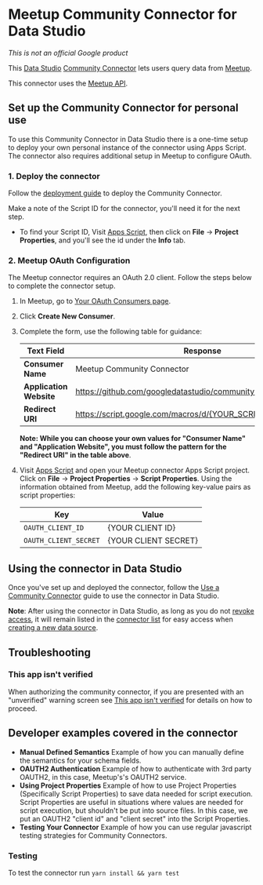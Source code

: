 # Meetup Community Connector for Data Studio

*This is not an official Google product*

This [Data Studio] [Community Connector] lets users query data from
[Meetup].

This connector uses the [Meetup API].

## Set up the Community Connector for personal use

To use this Community Connector in Data Studio there is a one-time setup to
deploy your own personal instance of the connector using Apps Script. The
connector also requires additional setup in Meetup to configure OAuth.

### 1. Deploy the connector

Follow the [deployment guide] to deploy the Community Connector.

Make a note of the Script ID for the connector, you'll need it for the next
step.

- To find your Script ID, Visit [Apps Script], then click on
  **File** -> **Project Properties**, and you'll see the id under the **Info**
  tab.

### 2. Meetup OAuth Configuration

The Meetup connector requires an OAuth 2.0 client. Follow the steps below to
complete the connector setup.

1.  In Meetup, go to [Your OAuth Consumers page].
1.  Click **Create New Consumer**.
1.  Complete the form, use the following table for guidance:

    Text Field              | Response
    ----------------------- | --------
    **Consumer Name**       | Meetup Community Connector
    **Application Website** | https://github.com/googledatastudio/community-connectors
    **Redirect URI**        | https://script.google.com/macros/d/{YOUR_SCRIPT_ID}/usercallback

    **Note: While you can choose your own values for "Consumer Name" and
    "Application Website", you must follow the pattern for the "Redirect URI" in
    the table above**.
1.  Visit [Apps Script] and open your Meetup connector Apps Script project.
    Click on **File** -> **Project Properties** -> **Script Properties**.
    Using the information obtained from Meetup, add the following key-value pairs
    as script properties:

    Key                   | Value
    --------------------- | --------------------
    `OAUTH_CLIENT_ID`     | {YOUR CLIENT ID}
    `OAUTH_CLIENT_SECRET` | {YOUR CLIENT SECRET}

## Using the connector in Data Studio

Once you've set up and deployed the connector, follow the
[Use a Community Connector] guide to use the connector in Data Studio.

**Note**: After using the connector in Data Studio, as long as you do not
[revoke access], it will remain listed in the [connector list] for easy access
when [creating a new data source].

## Troubleshooting

### This app isn't verified

When authorizing the community connector, if you are presented with an
"unverified" warning screen see [This app isn't verified] for details on how to
proceed.

## Developer examples covered in the connector

-   **Manual Defined Semantics**  Example of how you can manually define the
    semantics for your schema fields.
-   **OAUTH2 Authentication** Example of how to authenticate with 3rd party
    OAUTH2, in this case, Meetup's's OAUTH2 service.
-   **Using Project Properties** Example of how to use Project Properties
    (Specifically Script Properties) to save data needed for script execution.
    Script Properties are useful in situations where values are needed for
    script execution, but shouldn't be put into source files. In this case, we
    put an OAUTH2 "client id" and "client secret" into the Script Properties.
-   **Testing Your Connector** Example of how you can use regular javascript
    testing strategies for Community Connectors.

### Testing

To test the connector run `yarn install && yarn test`

[Data Studio]: https://datastudio.google.com
[Community Connector]: https://developers.google.com/datastudio/connector
[Meetup]: https://www.meetup.com/
[Meetup API]: https://secure.meetup.com/meetup_api
[deployment guide]: ../deploy.md
[Your OAuth Consumers page]: https://secure.meetup.com/meetup_api/oauth_consumers/#
[Apps Script]: https://script.google.com
[Use a Community Connector]: https://developers.google.com/datastudio/connector/use
[revoke access]: https://support.google.com/datastudio/answer/9053467
[connector list]: https://datastudio.google.com/c/datasources/create
[creating a new data source]: https://support.google.com/datastudio/answer/6300774
[This app isn't verified]: ../verification.md
